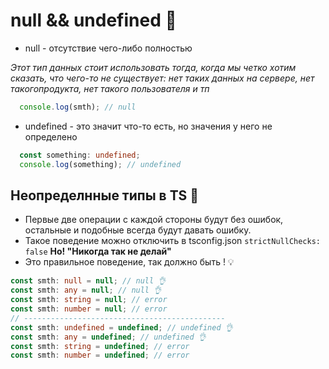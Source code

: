# null && undefined 📌

- null - отсутствие чего-либо полностью

*Этот тип данных стоит использовать тогда, когда мы четко хотим сказать, что чего-то не существует: нет таких данных на сервере, нет такогопродукта, нет такого пользователя и тп*
```TypeScript
  console.log(smth); // null
```

- undefined - это значит что-то есть, но значения у него не определено 

```TypeScript
  const something: undefined;
  console.log(something); // undefined
```

## Неопределнные типы в TS 📌
- Первые две операции с каждой стороны будут без ошибок, остальные и подобные всегда будут давать ошибку. 
- Такое поведение можно отключить в tsconfig.json `strictNullChecks: false` **Но! "Никогда так не делай"**
- Это правильное поведение, так должно быть ! 💡
```TypeScript
const smth: null = null; // null 👌
const smth: any = null; // null 👌
const smth: string = null; // error
const smth: number = null; // error
// ---------------------------------------------
const smth: undefined = undefined; // undefined 👌
const smth: any = undefined; // undefined 👌
const smth: string = undefined; // error
const smth: number = undefined; // error

```